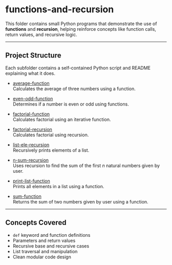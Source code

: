 # functions-and-recursion

This folder contains small Python programs that demonstrate the use of **functions** and **recursion**, helping reinforce concepts like function calls, return values, and recursive logic.

---

## Project Structure

Each subfolder contains a self-contained Python script and README explaining what it does.

- [average-function](./average-function/)  
  Calculates the average of three numbers using a function.

- [even-odd-function](./even-odd-function/)  
  Determines if a number is even or odd using functions.

- [factorial-function](./factorial-function/)  
  Calculates factorial using an iterative function.

- [factorial-recursion](./factorial-recursion/)  
  Calculates factorial using recursion.

- [list-ele-recursion](./list-ele-recursion/)   
  Recursively prints elements of a list.

- [n-sum-recursion](./n-sum-recursion/)  
  Uses recursion to find the sum of the first _n_ natural numbers given by user.
  
- [print-list-function](./print-list-function/)  
  Prints all elements in a list using a function.

- [sum-function](./sum-function/)  
  Returns the sum of two numbers given by user using a function.

---

## Concepts Covered

- `def` keyword and function definitions
- Parameters and return values
- Recursive base and recursive cases
- List traversal and manipulation
- Clean modular code design